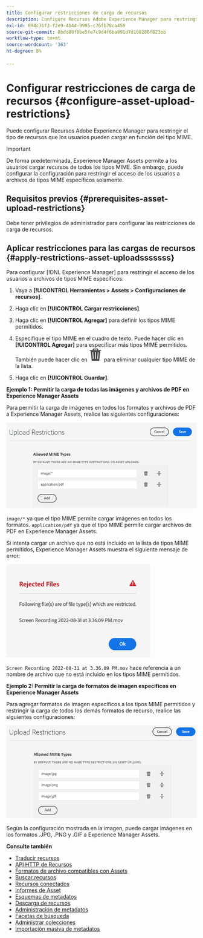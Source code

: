 ```yaml
---
title: Configurar restricciones de carga de recursos
description: Configure Recursos Adobe Experience Manager para restringir el tipo de recursos que los usuarios pueden cargar en función del tipo MIME. Ayuda a evitar cargas accidentales de formatos no deseados y archivos malintencionados.
exl-id: 094c31f3-f2e9-4b44-9995-c76fb78ca458
source-git-commit: 8bdd89f0be5fe7c9d4f6ba891d7d108286f823bb
workflow-type: tm+mt
source-wordcount: '363'
ht-degree: 8%

---
```


# Configurar restricciones de carga de recursos {#configure-asset-upload-restrictions}

Puede configurar Recursos Adobe Experience Manager para restringir el tipo de recursos que los usuarios pueden cargar en función del tipo MIME.

>[!IMPORTANT]
>
>De forma predeterminada, Experience Manager Assets permite a los usuarios cargar recursos de todos los tipos MIME. Sin embargo, puede configurar la configuración para restringir el acceso de los usuarios a archivos de tipos MIME específicos solamente.

## Requisitos previos {#prerequisites-asset-upload-restrictions}

Debe tener privilegios de administrador para configurar las restricciones de carga de recursos.

## Aplicar restricciones para las cargas de recursos {#apply-restrictions-asset-uploadsssssss}

Para configurar [!DNL Experience Manager] para restringir el acceso de los usuarios a archivos de tipos MIME específicos:

1. Vaya a **[!UICONTROL Herramientas > Assets > Configuraciones de recursos]**.

1. Haga clic en **[!UICONTROL Cargar restricciones]**.

1. Haga clic en **[!UICONTROL Agregar]** para definir los tipos MIME permitidos.

1. Especifique el tipo MIME en el cuadro de texto. Puede hacer clic en **[!UICONTROL Agregar]** para especificar más tipos MIME permitidos. También puede hacer clic en ![icono eliminar](assets/delete-icon.svg) para eliminar cualquier tipo MIME de la lista.

1. Haga clic en **[!UICONTROL Guardar]**.

**Ejemplo 1: Permitir la carga de todas las imágenes y archivos de PDF en Experience Manager Assets**

Para permitir la carga de imágenes en todos los formatos y archivos de PDF a Experience Manager Assets, realice las siguientes configuraciones:

![Restricciones de carga de recursos](assets/asset-upload-restrictions.png)

`image/*` ya que el tipo MIME permite cargar imágenes en todos los formatos. `application/pdf` ya que el tipo MIME permite cargar archivos de PDF en Experience Manager Assets.

Si intenta cargar un archivo que no está incluido en la lista de tipos MIME permitidos, Experience Manager Assets muestra el siguiente mensaje de error:

![Archivos restringidos](assets/asset-upload-restricted-files.png)

`Screen Recording 2022-08-31 at 3.36.09 PM.mov` hace referencia a un nombre de archivo que no está incluido en los tipos MIME permitidos.

**Ejemplo 2: Permitir la carga de formatos de imagen específicos en Experience Manager Assets**

Para agregar formatos de imagen específicos a los tipos MIME permitidos y restringir la carga de todos los demás formatos de recurso, realice las siguientes configuraciones:

![Restricciones de recursos](assets/asset-restrictions.png)

Según la configuración mostrada en la imagen, puede cargar imágenes en los formatos .JPG, .PNG y .GIF a Experience Manager Assets.

**Consulte también**

* [Traducir recursos](translate-assets.md)
* [API HTTP de Recursos](mac-api-assets.md)
* [Formatos de archivo compatibles con Assets](file-format-support.md)
* [Buscar recursos](search-assets.md)
* [Recursos conectados](use-assets-across-connected-assets-instances.md)
* [Informes de Asset](asset-reports.md)
* [Esquemas de metadatos](metadata-schemas.md)
* [Descarga de recursos](download-assets-from-aem.md)
* [Administración de metadatos](manage-metadata.md)
* [Facetas de búsqueda](search-facets.md)
* [Administrar colecciones](manage-collections.md)
* [Importación masiva de metadatos](metadata-import-export.md)
